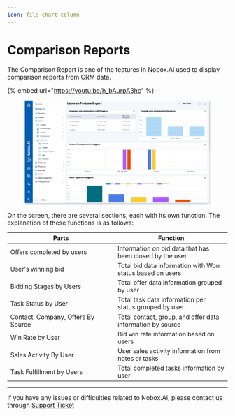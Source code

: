 ```yaml
---
icon: file-chart-column
---
```


# Comparison Reports

The Comparison Report is one of the features in Nobox.Ai used to display comparison reports from CRM data.

{% embed url="https://youtu.be/h_bAurpA3hc" %}

<figure><img src="../../.gitbook/assets/3. Laporan Perbandingan.png" alt=""><figcaption></figcaption></figure>

On the screen, there are several sections, each with its own function. The explanation of these functions is as follows:

<table><thead><tr><th width="231.4000244140625">Parts</th><th>Function</th></tr></thead><tbody><tr><td>Offers completed by users</td><td>Information on bid data that has been closed by the user</td></tr><tr><td>User's winning bid</td><td>Total bid data information with Won status based on users</td></tr><tr><td>Bidding Stages by Users</td><td>Total offer data information grouped by user</td></tr><tr><td>Task Status by User</td><td>Total task data information per status grouped by user</td></tr><tr><td>Contact, Company, Offers By Source</td><td>Total contact, group, and offer data information by source</td></tr><tr><td>Win Rate by User</td><td>Bid win rate information based on users</td></tr><tr><td>Sales Activity By User</td><td>User sales activity information from notes or tasks</td></tr><tr><td>Task Fulfillment by Users</td><td>Total completed tasks information by user</td></tr></tbody></table>

***

If you have any issues or difficulties related to Nobox.Ai, please contact us through [Support Ticket](https://crm.nobox.ai/clients/tickets)
